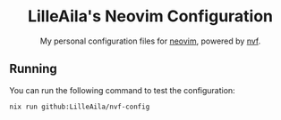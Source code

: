 <div align="center">

# LilleAila's Neovim Configuration

My personal configuration files for [neovim](https://neovim.io/), powered by [nvf](https://github.com/NotAShelf/nvf).

</div>

## Running

You can run the following command to test the configuration:

```bash
nix run github:LilleAila/nvf-config
```
